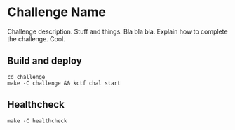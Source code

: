 # Challenge Name

Challenge description. Stuff and things. Bla bla bla. Explain how to complete the challenge. Cool.

## Build and deploy

```
cd challenge
make -C challenge && kctf chal start
```

## Healthcheck

```
make -C healthcheck
```